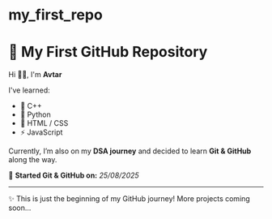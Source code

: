 # my_first_repo
# 🚀 My First GitHub Repository

Hi 👋🏻, I'm **Avtar**  

I've learned:
- 🌱 C++  
- 🐍 Python  
- 🎨 HTML / CSS  
- ⚡ JavaScript  

Currently, I’m also on my **DSA journey** and decided to learn **Git & GitHub** along the way.

📅 **Started Git & GitHub on:** *25/08/2025*  

---

✨ This is just the beginning of my GitHub journey! More projects coming soon...

